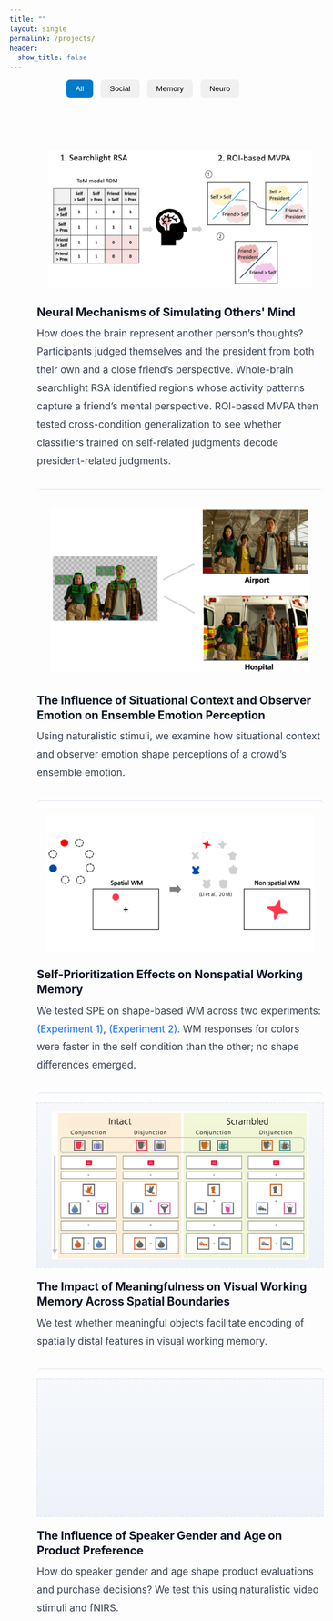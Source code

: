 ```yaml
---
title: ""
layout: single
permalink: /projects/
header:
  show_title: false
---
```


<!-- ====== Filters ====== -->
<div class="project-filters">
  <button class="filter-button active" onclick="filterSelection('all', this)">All</button>
  <button class="filter-button" onclick="filterSelection('social', this)">Social</button>
  <button class="filter-button" onclick="filterSelection('memory', this)">Memory</button>
  <button class="filter-button" onclick="filterSelection('neuro', this)">Neuro</button>
</div>

<!-- ====== Projects (full-bleed) ====== -->
<div class="projects">

  <!-- Plan 1 -->
  <section class="project-row social neuro">
    <div class="project-image">
      <img src="/assets/img/projects/SRE2_method1.png" alt="Plan 1 image">
    </div>
    <div class="project-text">
      <h2>Neural Mechanisms of Simulating Others' Mind</h2>
      <p>
        How does the brain represent another person’s thoughts? Participants judged themselves and the president from both their own and a close friend’s perspective. Whole-brain searchlight RSA identified regions whose activity patterns capture a friend’s mental perspective. ROI-based MVPA then tested cross-condition generalization to see whether classifiers trained on self-related judgments decode president-related judgments.
      </p>
    </div>
  </section>

  <!-- Ensemble Emotion Perception -->
  <section class="project-row social">
    <div class="project-image">
      <img src="/assets/img/projects/CEP_method.png" alt="Ensemble Emotion Perception">
    </div>
    <div class="project-text">
      <h2>The Influence of Situational Context and Observer Emotion on Ensemble Emotion Perception</h2>
      <p>
        Using naturalistic stimuli, we examine how situational context and observer emotion shape perceptions of a crowd’s ensemble emotion.
      </p>
    </div>
  </section>

  <!-- SPE -->
  <section class="project-row social memory">
    <div class="project-image">
      <img src="/assets/img/projects/SPE_method.png" alt="Self-Prioritization Effects">
    </div>
    <div class="project-text">
      <h2>Self-Prioritization Effects on Nonspatial Working Memory</h2>
      <p>
        We tested SPE on shape-based WM across two experiments:
        <a href="/data/analyzeSPE8VCS1.html" target="_blank" class="project-link">(Experiment 1)</a>,
        <a href="/data/analyzeSPE8VCS2.html" target="_blank" class="project-link">(Experiment 2)</a>.
        WM responses for colors were faster in the self condition than the other; no shape differences emerged.
      </p>
    </div>
  </section>

  <!-- Meaningfulness in VWM -->
  <section class="project-row memory no-image">
    <div class="project-image">
      <img src="/assets/img/projects/Meaningfulness_method.png" alt="Self-Prioritization Effects">
    </div>
    <div class="project-text">
      <h2>The Impact of Meaningfulness on Visual Working Memory Across Spatial Boundaries</h2>
      <p>
        We test whether meaningful objects facilitate encoding of spatially distal features in visual working memory.
      </p>
    </div>
  </section>

  <!-- fNIRS (no image) -->
  <section class="project-row neuro no-image">
    <div class="project-image" aria-hidden="true"></div>
    <div class="project-text">
      <h2>The Influence of Speaker Gender and Age on Product Preference</h2>
      <p>
        How do speaker gender and age shape product evaluations and purchase decisions? We test this using naturalistic video stimuli and fNIRS.
      </p>
    </div>
  </section>

</div>

<!-- ====== Filter logic ====== -->
<script>
function filterSelection(category, btn) {
  const rows = document.querySelectorAll('.project-row');
  rows.forEach(row => {
    const show = (category === 'all') || row.classList.contains(category);
    row.style.display = show ? '' : 'none';
  });
  document.querySelectorAll('.filter-button').forEach(b => b.classList.remove('active'));
  if (btn) btn.classList.add('active');
}
// 초기 상태: All
filterSelection('all', document.querySelector('.filter-button'));
</script>

<style>
/* ========= Filters ========= */
.project-filters {
  text-align: center;
  margin: 0 0 1.25rem;
}
.filter-button {
  padding: .5rem 1rem;
  margin: 0 .3rem;
  background: #f0f0f0;
  border: 0;
  border-radius: 6px;
  cursor: pointer;
  font-weight: 500;
  transition: background .2s;
}
.filter-button:hover { background: #e6e6e6; }
.filter-button.active { background: #007acc; color: #fff; }

/* ========= Full-bleed container (break out of theme) ========= */
.projects {
  width: 100vw;
  margin-left: calc(50% - 50vw);
  margin-right: calc(50% - 50vw);
  padding: 0 1rem;
}
.page .page__inner-wrap { padding-left: 0; padding-right: 0; }

/* ========= Two-column layout: all items image-left / text-right ========= */
.project-row {
  display: grid;
  grid-template-columns: minmax(0, 40%) minmax(0, 60%);
  align-items: stretch;
  gap: 2rem;
  padding: 1rem 0 2rem;

  /* 구분감 + 부드러운 인터랙션 */
  border-radius: 8px;
  transition: box-shadow .18s ease, transform .18s ease, background-color .18s ease;
}

/* 구분선으로 프로젝트 간 분리 */
.project-row + .project-row {
  border-top: 2px solid #e9edf3;
}

/* 이미지 영역 */
.project-image {
  display: flex;
  align-items: center;
  justify-content: center;
}
.project-image img {
  width: 100%;
  height: auto;        /* 원본 비율 유지 */
  max-height: 90%;    /* 너무 커지지 않게 */
  object-fit: contain; /* 잘림 없이 비율 맞춤 */
  border-radius: 6px;
}

/* 이미지가 없는 항목: 플레이스홀더 패널 유지(정렬 통일) */
/* (원치 않으면 이 블록만 삭제하면 됨) */
.project-row.no-image .project-image {
  min-height: 320px;
  background: linear-gradient(180deg, #f6f8fb 0%, #eef2f8 100%);
  border: 1px dashed #d7deea;
}

/* 텍스트 */
.project-text {
  display: flex;
  flex-direction: column;
  justify-content: center;
}
.project-text h2 {
  margin: 0 0 .5rem;
  font-size: clamp(1rem, 0.6vw + 0.9rem, 1.4rem); 
  line-height: 1.3;
  letter-spacing: -0.01em;
  color: #111827;
}
.project-text p {
  margin: 0;
  font-size: clamp(0.98rem, 0.35vw + 0.9rem, 1.08rem);
  line-height: 1.85;
  color: #374151;
}
.project-link { color: #0a6cff; text-decoration: none; }
.project-link:hover { text-decoration: underline; }

/* ========= Hover/Focus 인터랙션 (커서+그림자만) ========= */
.project-row:hover {
  cursor: pointer;
  box-shadow: 0 6px 18px rgba(0,0,0,0.08);
  transform: translateY(-2px);
}
.project-row:focus-within {
  box-shadow: 0 6px 18px rgba(0,0,0,0.08);
  transform: translateY(-2px);
  background-color: #fafbfc;
}

/* ========= Responsive ========= */
@media (max-width: 960px) {
  .projects { margin-left: 0; margin-right: 0; width: 100%; padding: 3rem; }
  .project-row { grid-template-columns: 1fr; gap: 1.25rem; }
  .project-image img,
  .project-row.no-image .project-image { min-height: 240px; }
}

/* 모션 민감 사용자 배려 */
@media (prefers-reduced-motion: reduce) {
  .project-row {
    transition: box-shadow .18s ease, background-color .18s ease;
  }
  .project-row:hover, .project-row:focus-within {
    transform: none;
  }
}
</style>
